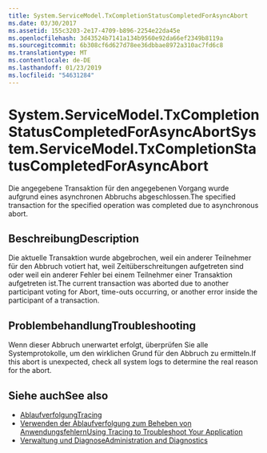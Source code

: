 ```yaml
---
title: System.ServiceModel.TxCompletionStatusCompletedForAsyncAbort
ms.date: 03/30/2017
ms.assetid: 155c3203-2e17-4709-b896-2254e22da45e
ms.openlocfilehash: 3d43524b7141a134b9560e92da66ef2349b8119a
ms.sourcegitcommit: 6b308cf6d627d78ee36dbbae8972a310ac7fd6c8
ms.translationtype: MT
ms.contentlocale: de-DE
ms.lasthandoff: 01/23/2019
ms.locfileid: "54631284"
---
```

# <a name="systemservicemodeltxcompletionstatuscompletedforasyncabort"></a><span data-ttu-id="5cbeb-102">System.ServiceModel.TxCompletionStatusCompletedForAsyncAbort</span><span class="sxs-lookup"><span data-stu-id="5cbeb-102">System.ServiceModel.TxCompletionStatusCompletedForAsyncAbort</span></span>
<span data-ttu-id="5cbeb-103">Die angegebene Transaktion für den angegebenen Vorgang wurde aufgrund eines asynchronen Abbruchs abgeschlossen.</span><span class="sxs-lookup"><span data-stu-id="5cbeb-103">The specified transaction for the specified operation was completed due to asynchronous abort.</span></span>  
  
## <a name="description"></a><span data-ttu-id="5cbeb-104">Beschreibung</span><span class="sxs-lookup"><span data-stu-id="5cbeb-104">Description</span></span>  
 <span data-ttu-id="5cbeb-105">Die aktuelle Transaktion wurde abgebrochen, weil ein anderer Teilnehmer für den Abbruch votiert hat, weil Zeitüberschreitungen aufgetreten sind oder weil ein anderer Fehler bei einem Teilnehmer einer Transaktion aufgetreten ist.</span><span class="sxs-lookup"><span data-stu-id="5cbeb-105">The current transaction was aborted due to another participant voting for Abort, time-outs occurring, or another error inside the participant of a transaction.</span></span>  
  
## <a name="troubleshooting"></a><span data-ttu-id="5cbeb-106">Problembehandlung</span><span class="sxs-lookup"><span data-stu-id="5cbeb-106">Troubleshooting</span></span>  
 <span data-ttu-id="5cbeb-107">Wenn dieser Abbruch unerwartet erfolgt, überprüfen Sie alle Systemprotokolle, um den wirklichen Grund für den Abbruch zu ermitteln.</span><span class="sxs-lookup"><span data-stu-id="5cbeb-107">If this abort is unexpected, check all system logs to determine the real reason for the abort.</span></span>  
  
## <a name="see-also"></a><span data-ttu-id="5cbeb-108">Siehe auch</span><span class="sxs-lookup"><span data-stu-id="5cbeb-108">See also</span></span>
- [<span data-ttu-id="5cbeb-109">Ablaufverfolgung</span><span class="sxs-lookup"><span data-stu-id="5cbeb-109">Tracing</span></span>](../../../../../docs/framework/wcf/diagnostics/tracing/index.md)
- [<span data-ttu-id="5cbeb-110">Verwenden der Ablaufverfolgung zum Beheben von Anwendungsfehlern</span><span class="sxs-lookup"><span data-stu-id="5cbeb-110">Using Tracing to Troubleshoot Your Application</span></span>](../../../../../docs/framework/wcf/diagnostics/tracing/using-tracing-to-troubleshoot-your-application.md)
- [<span data-ttu-id="5cbeb-111">Verwaltung und Diagnose</span><span class="sxs-lookup"><span data-stu-id="5cbeb-111">Administration and Diagnostics</span></span>](../../../../../docs/framework/wcf/diagnostics/index.md)
